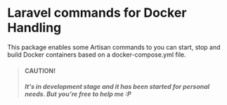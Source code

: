 # Laravel commands for Docker Handling

This package enables some Artisan commands to you can start, stop and build Docker containers
based on a docker-compose.yml file.

> #### CAUTION!
> ##### It's in development stage and it has been started for personal needs. But you're free to help me :P